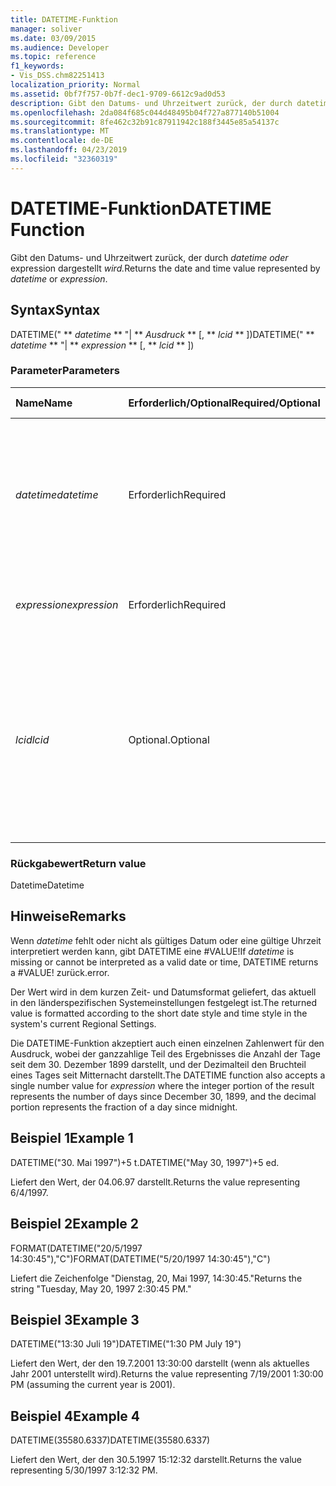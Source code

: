 ```yaml
---
title: DATETIME-Funktion
manager: soliver
ms.date: 03/09/2015
ms.audience: Developer
ms.topic: reference
f1_keywords:
- Vis_DSS.chm82251413
localization_priority: Normal
ms.assetid: 0bf7f757-0b7f-dec1-9709-6612c9ad0d53
description: Gibt den Datums- und Uhrzeitwert zurück, der durch datetime oder expression dargestellt wird.
ms.openlocfilehash: 2da084f685c044d48495b04f727a877140b51004
ms.sourcegitcommit: 8fe462c32b91c87911942c188f3445e85a54137c
ms.translationtype: MT
ms.contentlocale: de-DE
ms.lasthandoff: 04/23/2019
ms.locfileid: "32360319"
---
```

# <a name="datetime-function"></a><span data-ttu-id="614c6-103">DATETIME-Funktion</span><span class="sxs-lookup"><span data-stu-id="614c6-103">DATETIME Function</span></span>

<span data-ttu-id="614c6-104">Gibt den Datums- und Uhrzeitwert zurück, der durch _datetime oder_ expression dargestellt _wird._</span><span class="sxs-lookup"><span data-stu-id="614c6-104">Returns the date and time value represented by  _datetime_ or  _expression_.</span></span>
  
## <a name="syntax"></a><span data-ttu-id="614c6-105">Syntax</span><span class="sxs-lookup"><span data-stu-id="614c6-105">Syntax</span></span>

<span data-ttu-id="614c6-106">DATETIME(" \*\* *datetime* \*\* "| \*\* *Ausdruck* \*\* [, \*\* *lcid* \*\* ])</span><span class="sxs-lookup"><span data-stu-id="614c6-106">DATETIME(" \*\* *datetime* \*\* "| \*\* *expression* \*\* [, \*\* *lcid* \*\* ])</span></span> 
  
### <a name="parameters"></a><span data-ttu-id="614c6-107">Parameter</span><span class="sxs-lookup"><span data-stu-id="614c6-107">Parameters</span></span>

|<span data-ttu-id="614c6-108">**Name**</span><span class="sxs-lookup"><span data-stu-id="614c6-108">**Name**</span></span>|<span data-ttu-id="614c6-109">**Erforderlich/Optional**</span><span class="sxs-lookup"><span data-stu-id="614c6-109">**Required/Optional**</span></span>|<span data-ttu-id="614c6-110">**Datentyp**</span><span class="sxs-lookup"><span data-stu-id="614c6-110">**Data Type**</span></span>|<span data-ttu-id="614c6-111">**Beschreibung**</span><span class="sxs-lookup"><span data-stu-id="614c6-111">**Description**</span></span>|
|:-----|:-----|:-----|:-----|
| <span data-ttu-id="614c6-112">_datetime_</span><span class="sxs-lookup"><span data-stu-id="614c6-112">_datetime_</span></span> <br/> |<span data-ttu-id="614c6-113">Erforderlich</span><span class="sxs-lookup"><span data-stu-id="614c6-113">Required</span></span>  <br/> |<span data-ttu-id="614c6-114">**String**</span><span class="sxs-lookup"><span data-stu-id="614c6-114">**String**</span></span> <br/> |<span data-ttu-id="614c6-115">Beliebige Zeichenfolge, die allgemein als Datums- und Zeitangabe erkannt wird, oder ein Bezug auf eine Zelle mit einer Datums- und Zeitangabe.</span><span class="sxs-lookup"><span data-stu-id="614c6-115">Any string commonly recognized as a date and time or a reference to a cell containing a date and time.</span></span>  <br/> |
| <span data-ttu-id="614c6-116">_expression_</span><span class="sxs-lookup"><span data-stu-id="614c6-116">_expression_</span></span> <br/> |<span data-ttu-id="614c6-117">Erforderlich</span><span class="sxs-lookup"><span data-stu-id="614c6-117">Required</span></span>  <br/> |<span data-ttu-id="614c6-118">**String**</span><span class="sxs-lookup"><span data-stu-id="614c6-118">**String**</span></span> <br/> |<span data-ttu-id="614c6-119">Beliebiger Ausdruck, der eine Datums- und Zeitangabe liefert.</span><span class="sxs-lookup"><span data-stu-id="614c6-119">Any expression that yields a date and time.</span></span>  <br/> |
| <span data-ttu-id="614c6-120">_lcid_</span><span class="sxs-lookup"><span data-stu-id="614c6-120">_lcid_</span></span> <br/> |<span data-ttu-id="614c6-121">Optional.</span><span class="sxs-lookup"><span data-stu-id="614c6-121">Optional</span></span>  <br/> |<span data-ttu-id="614c6-122">**Number**</span><span class="sxs-lookup"><span data-stu-id="614c6-122">**Number**</span></span> <br/> |<span data-ttu-id="614c6-p101">Gibt den lokalen Bezeichner an, der bei der Auswertung eines nicht lokalen Werts für datetime verwendet werden soll. Der lokale Bezeichner ist eine Zahl, die in den Systemkopfdateien beschrieben wird.</span><span class="sxs-lookup"><span data-stu-id="614c6-p101">Specifies the locale identifier to be used in evaluating a non-local datetime. The locale identifier is a number described in the system header files.</span></span>  <br/> |
   
### <a name="return-value"></a><span data-ttu-id="614c6-125">Rückgabewert</span><span class="sxs-lookup"><span data-stu-id="614c6-125">Return value</span></span>

<span data-ttu-id="614c6-126">Datetime</span><span class="sxs-lookup"><span data-stu-id="614c6-126">Datetime</span></span>
  
## <a name="remarks"></a><span data-ttu-id="614c6-127">Hinweise</span><span class="sxs-lookup"><span data-stu-id="614c6-127">Remarks</span></span>

<span data-ttu-id="614c6-128">Wenn  *datetime*  fehlt oder nicht als gültiges Datum oder eine gültige Uhrzeit interpretiert werden kann, gibt DATETIME eine #VALUE!</span><span class="sxs-lookup"><span data-stu-id="614c6-128">If  *datetime*  is missing or cannot be interpreted as a valid date or time, DATETIME returns a #VALUE!</span></span> <span data-ttu-id="614c6-129">zurück.</span><span class="sxs-lookup"><span data-stu-id="614c6-129">error.</span></span> 
  
<span data-ttu-id="614c6-130">Der Wert wird in dem kurzen Zeit- und Datumsformat geliefert, das aktuell in den länderspezifischen Systemeinstellungen festgelegt ist.</span><span class="sxs-lookup"><span data-stu-id="614c6-130">The returned value is formatted according to the short date style and time style in the system's current Regional Settings.</span></span> 
  
<span data-ttu-id="614c6-131">Die DATETIME-Funktion akzeptiert auch  einen einzelnen Zahlenwert für den Ausdruck, wobei der ganzzahlige Teil des Ergebnisses die Anzahl der Tage seit dem 30. Dezember 1899 darstellt, und der Dezimalteil den Bruchteil eines Tages seit Mitternacht darstellt.</span><span class="sxs-lookup"><span data-stu-id="614c6-131">The DATETIME function also accepts a single number value for  *expression*  where the integer portion of the result represents the number of days since December 30, 1899, and the decimal portion represents the fraction of a day since midnight.</span></span> 
  
## <a name="example-1"></a><span data-ttu-id="614c6-132">Beispiel 1</span><span class="sxs-lookup"><span data-stu-id="614c6-132">Example 1</span></span>

<span data-ttu-id="614c6-133">DATETIME("30. Mai 1997")+5 t.</span><span class="sxs-lookup"><span data-stu-id="614c6-133">DATETIME("May 30, 1997")+5 ed.</span></span>
  
<span data-ttu-id="614c6-134">Liefert den Wert, der 04.06.97 darstellt.</span><span class="sxs-lookup"><span data-stu-id="614c6-134">Returns the value representing 6/4/1997.</span></span>
  
## <a name="example-2"></a><span data-ttu-id="614c6-135">Beispiel 2</span><span class="sxs-lookup"><span data-stu-id="614c6-135">Example 2</span></span>

<span data-ttu-id="614c6-136">FORMAT(DATETIME("20/5/1997 14:30:45"),"C")</span><span class="sxs-lookup"><span data-stu-id="614c6-136">FORMAT(DATETIME("5/20/1997 14:30:45"),"C")</span></span>
  
<span data-ttu-id="614c6-137">Liefert die Zeichenfolge "Dienstag, 20, Mai 1997, 14:30:45."</span><span class="sxs-lookup"><span data-stu-id="614c6-137">Returns the string "Tuesday, May 20, 1997 2:30:45 PM."</span></span>
  
## <a name="example-3"></a><span data-ttu-id="614c6-138">Beispiel 3</span><span class="sxs-lookup"><span data-stu-id="614c6-138">Example 3</span></span>

<span data-ttu-id="614c6-139">DATETIME("13:30 Juli 19")</span><span class="sxs-lookup"><span data-stu-id="614c6-139">DATETIME("1:30 PM July 19")</span></span>
  
<span data-ttu-id="614c6-140">Liefert den Wert, der den 19.7.2001 13:30:00 darstellt (wenn als aktuelles Jahr 2001 unterstellt wird).</span><span class="sxs-lookup"><span data-stu-id="614c6-140">Returns the value representing 7/19/2001 1:30:00 PM (assuming the current year is 2001).</span></span>
  
## <a name="example-4"></a><span data-ttu-id="614c6-141">Beispiel 4</span><span class="sxs-lookup"><span data-stu-id="614c6-141">Example 4</span></span>

<span data-ttu-id="614c6-142">DATETIME(35580.6337)</span><span class="sxs-lookup"><span data-stu-id="614c6-142">DATETIME(35580.6337)</span></span>
  
<span data-ttu-id="614c6-143">Liefert den Wert, der den 30.5.1997 15:12:32 darstellt.</span><span class="sxs-lookup"><span data-stu-id="614c6-143">Returns the value representing 5/30/1997 3:12:32 PM.</span></span>
  

